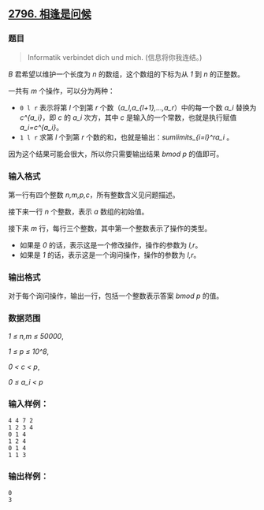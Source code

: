 ## [2796. 相逢是问候](https://www.acwing.com/problem/content/2798/)

### 题目

> Informatik verbindet dich und mich. (信息将你我连结。)

*B* 君希望以维护一个长度为 *n* 的数组，这个数组的下标为从 *1* 到 *n* 的正整数。

一共有 *m* 个操作，可以分为两种：

- `0 l r` 表示将第 *l* 个到第 *r* 个数（*a_l,a_{l+1},…,a_r*）中的每一个数 *a_i* 替换为 *c^{a_i}*，即 *c* 的 *a_i* 次方，其中 *c* 是输入的一个常数，也就是执行赋值 *a_i=c^{a_i}*。
- `1 l r` 求第 *l* 个到第 *r* 个数的和，也就是输出：*sumlimits_{i=l}^ra_i* 。

因为这个结果可能会很大，所以你只需要输出结果 *bmod p* 的值即可。

### 输入格式

第一行有四个整数 *n,m,p,c*，所有整数含义见问题描述。

接下来一行 *n* 个整数，表示 *a* 数组的初始值。

接下来 *m* 行，每行三个整数，其中第一个整数表示了操作的类型。

- 如果是 *0* 的话，表示这是一个修改操作，操作的参数为 *l,r*。
- 如果是 *1* 的话，表示这是一个询问操作，操作的参数为 *l,r*。

### 输出格式

对于每个询问操作，输出一行，包括一个整数表示答案 *bmod p* 的值。

### 数据范围

*1 ≤ n,m ≤ 50000*,

*1 ≤ p ≤ 10^8*,

*0 < c < p*,

*0 ≤ a_i < p*

### 输入样例：

```
4 4 7 2
1 2 3 4
0 1 4
1 2 4
0 1 4
1 1 3
```

### 输出样例：

```
0
3
```
